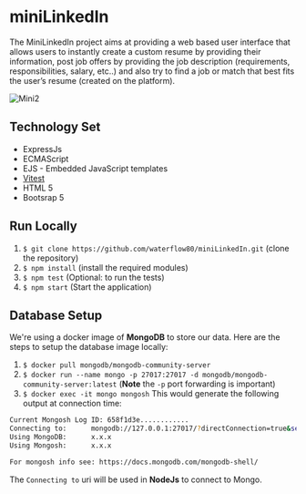 # miniLinkedIn
The MiniLinkedIn project aims at providing a web based user interface that allows users to instantly create a custom resume by providing their information, post job offers by providing the job description (requirements, responsibilities, salary, etc..) and also try to find a job or match that best fits the user’s resume (created on the platform).

![Mini2](https://github.com/waterflow80/miniLinkedIn/assets/82417779/f839de9f-f67a-47cb-a821-ed2472526daf)

## Technology Set
- ExpressJs
- ECMAScript
- EJS - Embedded JavaScript templates
- [Vitest](https://vitest.dev/)
- HTML 5
- Bootsrap 5

## Run Locally
1. `$ git clone https://github.com/waterflow80/miniLinkedIn.git` (clone the repository)
2. `$ npm install` (install the required modules)
3. `$ npm test` (Optional: to run the tests)
4. `$ npm start` (Start the application)

## Database Setup
We're using a docker image of **MongoDB** to store our data.
Here are the steps to setup the database image locally:

1. `$ docker pull mongodb/mongodb-community-server`
2. `$ docker run --name mongo -p 27017:27017 -d mongodb/mongodb-community-server:latest` (**Note** the `-p` port forwarding is important)
3. `$ docker exec -it mongo mongosh` This would generate the following output at connection time: 
```bash
Current Mongosh Log ID:	658f1d3e............
Connecting to:		mongodb://127.0.0.1:27017/?directConnection=true&serverSelectionTimeoutMS=2000&appName=mongosh+2.1.1
Using MongoDB:		x.x.x
Using Mongosh:		x.x.x

For mongosh info see: https://docs.mongodb.com/mongodb-shell/
```
The `Connecting to` uri will be used in **NodeJs** to connect to Mongo.


